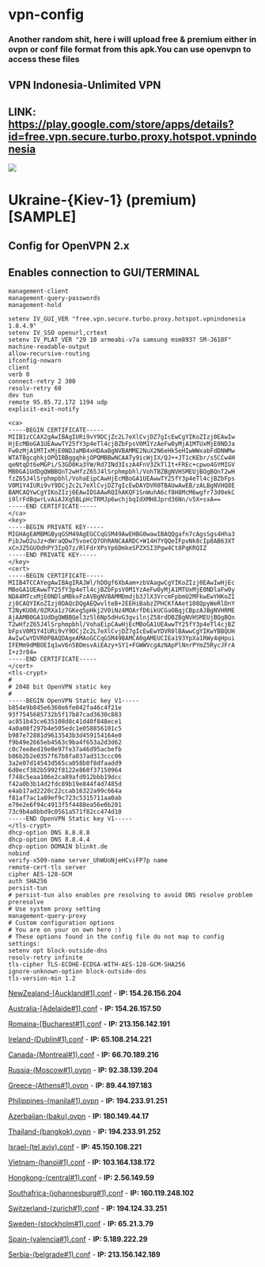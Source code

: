 # vpn-config

 ### Another random shit, here i will upload free & premium either in ovpn or conf file format from this apk.You can use openvpn to access these files

  ## VPN Indonesia-Unlimited VPN
   
  ## LINK: https://play.google.com/store/apps/details?id=free.vpn.secure.turbo.proxy.hotspot.vpnindonesia
  
  ![](https://user-images.githubusercontent.com/62318734/226526269-b808d28e-4ab8-432f-b553-312b7f771eaa.png)
  
  # Ukraine-{Kiev-1} (premium) [**SAMPLE**]
   
   ## Config for OpenVPN 2.x
## Enables connection to GUI/TERMINAL

```management /data/user/0/free.vpn.secure.turbo.proxy.hotspot.vpnindonesia/cache/mgmtsocket unix
management-client
management-query-passwords
management-hold

setenv IV_GUI_VER "free.vpn.secure.turbo.proxy.hotspot.vpnindonesia 1.8.4.9" 
setenv IV_SSO openurl,crtext
setenv IV_PLAT_VER "29 10 armeabi-v7a samsung msm8937 SM-J610F"
machine-readable-output
allow-recursive-routing
ifconfig-nowarn
client
verb 0
connect-retry 2 300
resolv-retry 60
dev tun
remote 95.85.72.172 1194 udp
explicit-exit-notify 

<ca>
-----BEGIN CERTIFICATE-----
MIIB1zCCAX2gAwIBAgIURi9vY9DCjZc2L7eXlCvjDZ7gIcEwCgYIKoZIzj0EAwIw
HjEcMBoGA1UEAwwTY25fY3p4eTl4cjBZbFpsV0M1YzAeFw0yMjA1MTUxMjE0NDJa
Fw0zMjA1MTIxMjE0NDJaMB4xHDAaBgNVBAMME2NuX2N6eHk5eHIwWWxabFdDNWMw
WTATBgcqhkjOPQIBBggqhkjOPQMBBwNCAATy9icWjIX/QJ++JT1cKEbr/s5CCw4H
qeNtqDt6eMGPi/S3GD0Ka3YW/Rd7INd3IszA4FnV3ZkTlIt+FREc+cpwo4GYMIGV
MB0GA1UdDgQWBBQnT2wHfzZ65J4lSrphmpbhl/VohTBZBgNVHSMEUjBQgBQnT2wH
fzZ65J4lSrphmpbhl/VohaEipCAwHjEcMBoGA1UEAwwTY25fY3p4eTl4cjBZbFps
V0M1Y4IURi9vY9DCjZc2L7eXlCvjDZ7gIcEwDAYDVR0TBAUwAwEB/zALBgNVHQ8E
BAMCAQYwCgYIKoZIzj0EAwIDSAAwRQIhAKQF1SnWuhA6cf8H8McM6wgfr73d0ekC
i9lrFdBqwrLvAiAJXq5BLpHcTRMJp6wchjbqIdXMH8Jprd36Nn/v5X+sxA==
-----END CERTIFICATE-----
</ca>
<key>
-----BEGIN PRIVATE KEY-----
MIGHAgEAMBMGByqGSM49AgEGCCqGSM49AwEHBG0wawIBAQQgafn7cAgsSgs4Hha3
PibJwO2uJz+dWraQDw75voeCQ7OhRANCAARDC+W14H7YQQeIFpvNk8cIp8AB63XT
xCnJZ5GUOdhPY3IpQ7z/RlFdrXPsYp6DmkeSPZXSI3Pgw4Ct8PqKRQIZ
-----END PRIVATE KEY-----
</key>
<cert>
-----BEGIN CERTIFICATE-----
MIIB4TCCAYegAwIBAgIRAJWl/hDOgf6XbAam+zbVAagwCgYIKoZIzj0EAwIwHjEc
MBoGA1UEAwwTY25fY3p4eTl4cjBZbFpsV0M1YzAeFw0yMjA1MTUxMjE0NDlaFw0y
NDA4MTcxMjE0NDlaMBkxFzAVBgNVBAMMDmdjb3JlX3VrcmFpbmU2MFkwEwYHKoZI
zj0CAQYIKoZIzj0DAQcDQgAEQwvlteB+2EEHiBabzZPHCKfAAet108QpyWeRlDnY
T2NyKUO8/0ZRXa1z7GKeg5pHkj2V0iNz4MOArfD6ikUCGaOBqjCBpzAJBgNVHRME
AjAAMB0GA1UdDgQWBBQel3z5l6Np5dHvG3gvilnjZ58rdDBZBgNVHSMEUjBQgBQn
T2wHfzZ65J4lSrphmpbhl/VohaEipCAwHjEcMBoGA1UEAwwTY25fY3p4eTl4cjBZ
bFpsV0M1Y4IURi9vY9DCjZc2L7eXlCvjDZ7gIcEwEwYDVR0lBAwwCgYIKwYBBQUH
AwIwCwYDVR0PBAQDAgeAMAoGCCqGSM49BAMCA0gAMEUCIEa193YpXa1RWy4qHpui
IFEMm9dMBOEIq1wV6n5BDmsvAiEAzy+SY1+FGWWVcgAzNApPlNnrPYmZ5RycJFrA
I+z3r84=
-----END CERTIFICATE-----
</cert>
<tls-crypt>
#
# 2048 bit OpenVPN static key
#
-----BEGIN OpenVPN Static key V1-----
b854e9b845e6360e6fe042fa46c4f21e
93f7545685732b5f17b87cad3630c883
ac851b43ce635108d8c41d40f848ece1
4a0a08f297b4e505edc1e058856101c5
b987e72881d9613543b3d459154164e0
f9b49e2665eb4563c9ba4f653a2d3d62
c0c7ee8ed19e0e97fe37a46d95acbefb
b86b2b2e0357f67b8fa037ad313ccc06
3a2e07d14543d565ca058b0f8dfaadd9
6d0ecf382b5992f8122e860f37150964
f748c5eaa106e2ca89afd912bbb19dcc
f42a0b3b14d2fdc89b19e844f4d7485d
e4ab17ad2220c22ccab16322a99c664a
f81af7ac1a89ef9c723c5315711aa0ab
e79e2e6f94c4913f5f4488ea56e0b201
73c9b4a8bbd9c0561a571f82cc474d10
-----END OpenVPN Static key V1-----
</tls-crypt>
dhcp-option DNS 8.8.8.8
dhcp-option DNS 8.8.4.4
dhcp-option DOMAIN blinkt.de
nobind
verify-x509-name server_UhWUoNjeHCviFP7p name
remote-cert-tls server
cipher AES-128-GCM
auth SHA256
persist-tun
# persist-tun also enables pre resolving to avoid DNS resolve problem
preresolve
# Use system proxy setting
management-query-proxy
# Custom configuration options
# You are on your on own here :)
# These options found in the config file do not map to config settings:
setenv opt block-outside-dns 
resolv-retry infinite 
tls-cipher TLS-ECDHE-ECDSA-WITH-AES-128-GCM-SHA256 
ignore-unknown-option block-outside-dns 
tls-version-min 1.2
```

[NewZealand-[Auckland#1].conf](https://github.com/dedshit/vpn-config/files/11025412/NewZealand-.Auckland.1.conf.txt)  - **IP: 154.26.156.204**

[Australia-[Adelaide#1].conf](https://github.com/dedshit/vpn-config/files/11025430/Australia-.Adelaide.1.conf.txt)  -  **IP: 154.26.157.50**

[Romaina-[Bucharest#1].conf](https://github.com/dedshit/vpn-config/files/11025461/Romaina-.Bucharest.1.conf.txt)   -   **IP: 213.156.142.191**

[Ireland-(Dublin#1).conf](https://github.com/dedshit/vpn-config/files/11025535/Ireland-.Dublin.1.conf.txt)  -  **IP: 65.108.214.221**

[Canada-(Montreal#1).conf](https://github.com/dedshit/vpn-config/files/11025545/Canada-.Montreal.1.conf.txt) - **IP: 66.70.189.216**

[Russia-(Moscow#1).ovpn](https://github.com/dedshit/vpn-config/files/11025577/Russia-.Moscow.1.ovpn.txt) - **IP: 92.38.139.204**

[Greece-(Athens#1).ovpn](https://github.com/dedshit/vpn-config/files/11025587/Greece-.Athens.1.ovpn.txt) - **IP: 89.44.197.183**

[Philippines-(manila#1).ovpn](https://github.com/dedshit/vpn-config/files/11025594/Philippines-.manila.1.ovpn.txt) - **IP: 194.233.91.251**

[Azerbaijan-(baku).ovpn](https://github.com/dedshit/vpn-config/files/11025616/Azerbaijan-.baku.ovpn.txt) - **IP: 180.149.44.17**

[Thailand-(bangkok).ovpn](https://github.com/dedshit/vpn-config/files/11025655/Thailand-.bangkok.ovpn.txt) - **IP: 194.233.91.252**

[Israel-(tel aviv).conf](https://github.com/dedshit/vpn-config/files/11025973/Israel-.tel.aviv.conf.txt) - **IP: 45.150.108.221**

[Vietnam-(hanoi#1).conf](https://github.com/dedshit/vpn-config/files/11026036/Vietnam-.hanoi.1.conf.txt) - **IP: 103.164.138.172**

[Hongkong-(central#1).conf](https://github.com/dedshit/vpn-config/files/11026253/Hongkong-.central.1.conf.txt) - **IP: 
2.56.149.59**

[Southafrica-(johannesburg#1).conf](https://github.com/dedshit/vpn-config/files/11026401/Southafrica-.johannesburg.conf.txt) - **IP: 160.119.248.102**

[Switzerland-(zurich#1).conf](https://github.com/dedshit/vpn-config/files/11026466/Switzerland-.zurich.1.conf.txt) - **IP: 194.124.33.251**

[Sweden-(stockholm#1).conf](https://github.com/dedshit/vpn-config/files/11026552/Sweden-.stockholm.1.conf.txt) - **IP: 
65.21.3.79**

[Spain-(valencia#1).conf](https://github.com/dedshit/vpn-config/files/11026648/Spain-.valencia.1.conf.txt) - **IP: 
5.189.222.29**

[Serbia-(belgrade#1).conf](https://github.com/dedshit/vpn-config/files/11026784/Serbia-.belgrade.1.conf.txt) - **IP: 213.156.142.189**
